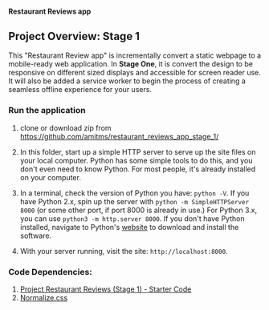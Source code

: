 
#### Restaurant Reviews app

## Project Overview: Stage 1

This "Restaurant Review app" is incrementally convert a static webpage to a mobile-ready web application. In **Stage One**, it is convert the design to be responsive on different sized displays and accessible for screen reader use. It will also be added a service worker to begin the process of creating a seamless offline experience for your users.

### Run the application

1. clone or download zip from https://github.com/amitms/restaurant_reviews_app_stage_1/

2. In this folder, start up a simple HTTP server to serve up the site files on your local computer. Python has some simple tools to do this, and you don't even need to know Python. For most people, it's already installed on your computer. 

3. In a terminal, check the version of Python you have: `python -V`. If you have Python 2.x, spin up the server with `python -m SimpleHTTPServer 8000` (or some other port, if port 8000 is already in use.) For Python 3.x, you can use `python3 -m http.server 8000`. If you don't have Python installed, navigate to Python's [website](https://www.python.org/) to download and install the software.

4. With your server running, visit the site: `http://localhost:8000`.

### Code Dependencies:
1. [Project Restaurant Reviews (Stage 1) - Starter Code](https://github.com/udacity/mws-restaurant-stage-1)
2. [Normalize.css](https://necolas.github.io/normalize.css/)



